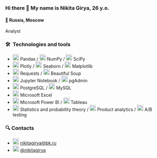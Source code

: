 ### Hi there 👋 My name is Nikita Girya, 26 y.o. 
#### 🚩  Russia, Moscow

Analyst

### 🛠  Technologies and tools

* <img src="https://encrypted-tbn0.gstatic.com/images?q=tbn:ANd9GcT01Ctpf3nRjz7b9l-om2h2llNA0jL4d_MVtXXXHVF5mWIn5nyMXLgzYscFGZdbhf_LN8M&usqp=CAU" height="20" />        Pandas / <img src="https://cdn.icon-icons.com/icons2/2699/PNG/512/numpy_logo_icon_168071.png" height="20" /> NumPy / <img src="https://numfocus.org/wp-content/uploads/2017/11/scipy-logo-300.png" height="20" /> SciPy
* <img src="https://avatars.githubusercontent.com/u/5997976?s=280&v=4" height="20" /> Plotly / <img src="https://user-images.githubusercontent.com/315810/92161415-9e357100-edfe-11ea-917d-f9e33fd60741.png" height="20" /> Seaborn / <img src="https://pbs.twimg.com/profile_images/1273414276661862400/t6pChQJv.png" height="20" /> Matplotlib
* <img src="https://upload.wikimedia.org/wikipedia/commons/a/aa/Requests_Python_Logo.png" height="20" /> Requests / <img src="https://funthon.files.wordpress.com/2017/05/bs.png" height="20" /> Beautiful Soup
*  <img src="https://images-wixmp-ed30a86b8c4ca887773594c2.wixmp.com/i/cf746430-7c65-4f24-a55c-f274153c830b/dec7wfw-02e0ee65-f443-4321-acd5-d1f1ef6f081e.png" height="20" /> Jupyter Notebook / <img src="https://cdn.icon-icons.com/icons2/2415/PNG/512/postgresql_plain_logo_icon_146389.png" height="20" /> pgAdmin
* <img src="https://cdn.icon-icons.com/icons2/2415/PNG/512/postgresql_plain_logo_icon_146389.png" height="20" /> PostgreSQL / <img src="https://pngimg.com/uploads/mysql/mysql_PNG9.png" height="20" /> MySQL
* <img src="https://cdn.icon-icons.com/icons2/1381/PNG/512/msexcel_93695.png" height="20" /> Microsoft Excel
* <img src="https://static.wikia.nocookie.net/logopedia/images/8/8c/Kisspng-power-bi-business-intelligence-microsoft-azure-mic-office-365-d-nieuwe-cloud-omgeving-dynamics-on-5be7b365088c80.991032501541911397035.png/revision/latest/scale-to-width-down/1504?cb=20200213050332" height="20" /> Microsoft Power BI / <img src="https://336118.selcdn.ru/Gutsy-Culebra/products/Tableau-Desktop-Logo.svg" height="20" /> Tableau
* <img src="https://cdn.icon-icons.com/icons2/1804/PNG/512/iconfinder-504-math-formula-math-formula-education-4212910_114969.png" height="20" /> Statistics and probability theory / <img src="https://cdn.icon-icons.com/icons2/3184/PNG/512/product_icon_194102.png" height="20" /> Product analytics / <img src="https://cdn.icon-icons.com/icons2/928/PNG/512/a-b-testing_icon-icons.com_72217.png" height="20" /> A/B testing


### 🔍 Contacts

* <img src="https://cdn.icon-icons.com/icons2/1154/PNG/512/1486564396-mail_81524.png" height="20" /> nikitagirya@bk.ru
* <img src="https://cdn.icon-icons.com/icons2/2429/PNG/512/telegram_logo_icon_147228.png" height="20" /> [@nikitagirya](https://t.me/nikitagirya)

